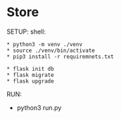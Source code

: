 # Store

SETUP: 
  shell:
  
    * python3 -m venv ./venv
    * source ./venv/bin/activate
    * pip3 install -r requiremnets.txt
    
    * flask init db
    * flask migrate
    * flask upgrade
   
  
  
RUN:
  * python3 run.py
